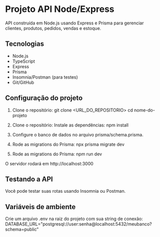# Projeto API Node/Express

API construída em Node.js usando Express e Prisma para gerenciar clientes, produtos, pedidos, vendas e estoque.

## Tecnologias

- Node.js
- TypeScript
- Express
- Prisma
- Insomnia/Postman (para testes)
- Git/GitHub

## Configuração do projeto

1. Clone o repositório:
git clone <URL_DO_REPOSITORIO>
cd nome-do-projeto

2. Clone o repositório:
Instale as dependências:
npm install

3. Configure o banco de dados no arquivo prisma/schema.prisma.

4. Rode as migrations do Prisma:
npx prisma migrate dev

5. Rode as migrations do Prisma:
npm run dev

O servidor rodará em http://localhost:3000

## Testando a API

Você pode testar suas rotas usando Insomnia ou Postman.

## Variáveis de ambiente

Crie um arquivo .env na raiz do projeto com sua string de conexão:
DATABASE_URL="postgresql://user:senha@localhost:5432/meubanco?schema=public"
